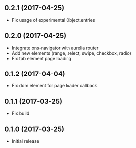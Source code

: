 ## 0.2.1 (2017-04-25)

* Fix usage of experimental Object.entries

## 0.2.0 (2017-04-25)

* Integrate ons-navigator with aurelia router
* Add new elements (range, select, swipe, checkbox, radio)
* Fix tab element page loading

## 0.1.2 (2017-04-04)

* Fix dom element for page loader callback

## 0.1.1 (2017-03-25)

* Fix build

## 0.1.0 (2017-03-25)

* Initial release
